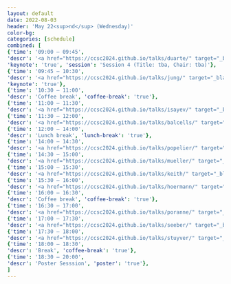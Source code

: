 ```yaml
---
layout: default
date: 2022-08-03
header: 'May 22<sup>nd</sup> (Wednesday)'
color-bg: 
categories: [schedule]
combined: [
{'time': '09:00 – 09:45', 
'descr': '<a href="https://ccsc2024.github.io/talks/duarte/" target="_blank"> D2.01 – Fernanda Duarte </a>',
'keynote': 'true', 'session': 'Session 4 (Title: tba, Chair: tba)'},
{'time': '09:45 – 10:30', 
'descr': '<a href="https://ccsc2024.github.io/talks/jung/" target="_blank"> D2.02 – Yousung Jung </a>', 
'keynote': 'true'},
{'time': '10:30 – 11:00', 
'descr': 'Coffee break', 'coffee-break': 'true'},
{'time': '11:00 – 11:30', 
'descr': '<a href="https://ccsc2024.github.io/talks/isayev/" target="_blank" > D2.03 – Olexander Isayev </a>', 'talk': 'true'},
{'time': '11:30 – 12:00', 
'descr': '<a href="https://ccsc2024.github.io/talks/balcells/" target="_blank" > D2.04 – David Balcells </a>', 'comms': 'true'},
{'time': '12:00 – 14:00', 
'descr': 'Lunch break', 'lunch-break': 'true'},
{'time': '14:00 – 14:30', 
'descr': '<a href="https://ccsc2024.github.io/talks/popelier/" target="_blank"> D2.05 – Paul Popelier </a>','talk': 'true', 'session': 'Session 5 (Title: tba, Chair: tba)'},
{'time': '14:30 – 15:00', 
'descr': '<a href="https://ccsc2024.github.io/talks/mueller/" target="_blank"> D2.06 – Klaus Robert Müller </a>', 'talk': 'true'},
{'time': '15:00 – 15:30', 
'descr': '<a href="https://ccsc2024.github.io/talks/keith/" target="_blank"> D2.07 – John Keith </a>', 'talk': 'true'},
{'time': '15:30 – 16:00', 
'descr': '<a href="https://ccsc2024.github.io/talks/hoermann/" target="_blank"> D2.08 – Lukas Hoermann </a>', 'comms': 'true'},
{'time': '16:00 – 16:30', 
'descr': 'Coffee break', 'coffee-break': 'true'},
{'time': '16:30 – 17:00', 
'descr': '<a href="https://ccsc2024.github.io/talks/poranne/" target="_blank"> D2.09 – Renana Poranne </a>','talk': 'true', 'session': 'Session 6 (Title: tba, Chair: tba)'},
{'time': '17:00 – 17:30', 
'descr': '<a href="https://ccsc2024.github.io/talks/seeber/" target="_blank"> D2.10 – Phillip Seeber </a>', 'comms': 'true'},
{'time': '17:30 – 18:00', 
'descr': '<a href="https://ccsc2024.github.io/talks/stuyver/" target="_blank"> D2.11 – Thijs Stuyver </a>', 'comms': 'true'},
{'time': '18:00 – 18:30', 
'descr': 'Break', 'coffee-break': 'true'},
{'time': '18:30 – 20:00', 
'descr': 'Poster Sesssion', 'poster': 'true'},
]
---
```

